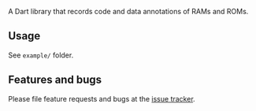 A Dart library that records code and data annotations of RAMs and ROMs.

## Usage

See `example/` folder.

## Features and bugs

Please file feature requests and bugs at the [issue tracker][tracker].

[tracker]: https://github.com/cbonello/pc1500/issues
